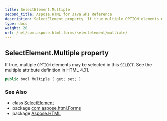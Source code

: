 ```yaml
---
title: SelectElement.Multiple
second_title: Aspose.HTML for Java API Reference
description: SelectElement property. If true multiple OPTION elements may be selected in this SELECT. See the multiple attribute definition in HTML 4.01
type: docs
weight: 20
url: /net/com.aspose.html.forms/selectelement/multiple/
---
```

## SelectElement.Multiple property

If true, multiple `OPTION` elements may be selected in this `SELECT`. See the multiple attribute definition in HTML 4.01.

```java
public bool Multiple { get; set; }
```

### See Also

* class [SelectElement](../)
* package [com.aspose.html.Forms](../../selectelement/)
* package [Aspose.HTML](../../../)
